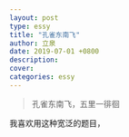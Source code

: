 ```yaml
---
layout: post
type: essy
title: "孔雀东南飞"
author: 立泉
date: 2019-07-01 +0800
description: 
cover: 
categories: essy
---
```


> 孔雀东南飞，五里一徘徊

我喜欢用这种宽泛的题目，
